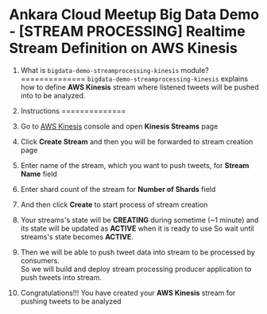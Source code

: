 # Ankara Cloud Meetup Big Data Demo - [STREAM PROCESSING] Realtime Stream Definition on AWS Kinesis

1. What is `bigdata-demo-streamprocessing-kinesis` module?
==============
`bigdata-demo-streamprocessing-kinesis` explains how to define **AWS Kinesis** stream 
where listened tweets will be pushed into to be analyzed. 

2. Instructions
==============
1. Go to [AWS Kinesis](console.aws.amazon.com/kinesis) console and open **Kinesis Streams** page
2. Click **Create Stream** and then you will be forwarded to stream creation page
3. Enter name of the stream, which you want to push tweets, for **Stream Name** field
4. Enter shard count of the stream for **Number of Shards** field
5. And then click **Create** to start process of stream creation
6. Your streams's state will be **CREATING** during sometime (~1 minute) 
   and its state will be updated as **ACTIVE** when it is ready to use
   So wait until streams's state becomes **ACTIVE**.
7. Then we will be able to push tweet data into stream to be processed by consumers.  
   So we will build and deploy stream processing producer application to push tweets into stream.
8. Congratulations!!! You have created your **AWS Kinesis** stream for pushing tweets to be analyzed
